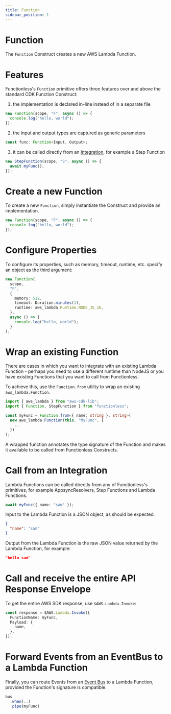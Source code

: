 ```yaml
---
title: Function
sidebar_position: 1
---
```


# Function

The `Function` Construct creates a new AWS Lambda Function.

# Features

Functionless's `Function` primitive offers three features over and above the standard CDK Function Construct:

1. the implementation is declared in-line instead of in a separate file

```ts
new Function(scope, "F", async () => {
  console.log("hello, world");
});
```

2. the input and output types are captured as generic parameters

```ts
const func: Function<Input, Output>;
```

3. it can be called directly from an [Integration](./integration.md), for example a Step Function

```ts
new StepFunction(scope, "S", async () => {
  await myFunc();
});
```

# Create a new Function

To create a new `Function`, simply instantiate the Construct and provide an implementation.

```ts
new Function(scope, "F", async () => {
  console.log("hello, world");
});
```

# Configure Properties

To configure its properties, such as memory, timeout, runtime, etc. specify an object as the third argument:

```ts
new Function(
  scope,
  "F",
  {
    memory: 512,
    timeout: Duration.minutes(1),
    runtime: aws_lambda.Runtime.NODE_JS_16,
  },
  async () => {
    console.log("hello, world");
  }
);
```

# Wrap an existing Function

There are cases in which you want to integrate with an existing Lambda Function - perhaps you need to use a different runtime than NodeJS or you have existing Functions that you want to call from Functionless.

To achieve this, use the `Function.from` utility to wrap an existing `aws_lambda.Function`.

```ts
import { aws_lambda } from "aws-cdk-lib";
import { Function, StepFunction } from "functionless";

const myFunc = Function.from<{ name: string }, string>(
  new aws_lambda.Function(this, "MyFunc", {
    ..
  })
);
```

A wrapped function annotates the type signature of the Function and makes it available to be called from Functionless Constructs.

# Call from an Integration

Lambda Functions can be called directly from any of Functionless's primitives, for example AppsyncResolvers, Step Functions and Lambda Functions.

```ts
await myFunc({ name: "sam" });
```

Input to the Lambda Function is a JSON object, as should be expected.

```json
{
  "name": "sam"
}
```

Output from the Lambda Function is the raw JSON value returned by the Lambda Function, for example:

```json
"hello sam"
```

# Call and receive the entire API Response Envelope

To get the entire AWS SDK response, use `$AWS.Lambda.Invoke`:

```ts
const response = $AWS.Lambda.Invoke({
  FunctionName: myFunc,
  Payload: {
    name,
  },
});
```

# Forward Events from an EventBus to a Lambda Function

Finally, you can route Events from an [Event Bus](./event-bridge/event-bus.md) to a Lambda Function, provided the Function's signature is compatible.

```ts
bus
  .when(..)
  .pipe(myFunc)
```
